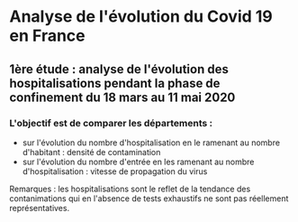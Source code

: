 # Analyse de l'évolution du Covid 19 en France

## 1ère étude : analyse de l'évolution des hospitalisations pendant la phase de confinement du 18 mars au 11 mai 2020

### L'objectif est de comparer les départements :
- sur l'évolution du nombre d'hospitalisation en le ramenant au nombre d'habitant : densité de contamination
- sur l'évolution du nombre d'entrée en les ramenant au nombre d'hospitalisation : vitesse de propagation du virus

Remarques : les hospitalisations sont le reflet de la tendance des contanimations qui en l'absence de tests exhaustifs ne sont pas réellement représentatives.
